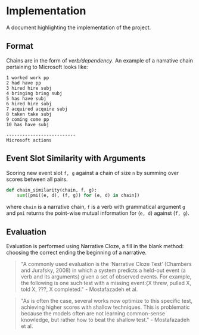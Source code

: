 # Implementation
A document highlighting the implementation of the project.

## Format
Chains are in the form of *verb/dependency*. An example of a narrative chain pertaining to Microsoft looks like:

```
1 worked work pp
2 had have pp
3 hired hire subj
4 bringing bring subj
5 has have subj
6 hired hire subj
7 acquired acquire subj
8 taken take subj
9 coming come pp
10 has have subj

--------------------------
Microsoft actions
```

## Event Slot Similarity with Arguments
Scoring new event slot `f, g` against a chain of size `n` by summing over scores between all pairs.

```python
def chain_similarity(chain, f, g):
	sum([pmi((e, d), (f, g)) for (e, d) in chain])
```

where `chain` is a narrative chain, `f` is a verb with grammatical argument `g` and `pmi` returns the point-wise mutual information for (`e, d`) against (`f, g`).

## Evaluation
Evaluation is performed using Narrative Cloze, a fill in the blank method: choosing the correct ending the beginning of a narrative.

> "A commonly used evaluation is the ‘Narrative Cloze Test’ (Chambers and Jurafsky,  2008) in which a system predicts a held-out event (a verb and its arguments) given a set of observed events. For example, the following is one such test with a missing event:{X threw, pulled X, told X, ???, X completed." - Mostafazadeh et al.

> "As is often the case, several works now optimize to this specific test, achieving higher scores with shallow techniques. This is problematic because the models often are not learning common-sense knowledge, but rather how to beat the shallow test." - Mostafazadeh et al.